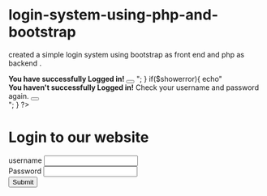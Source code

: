 # login-system-using-php-and-bootstrap
created a simple login system using bootstrap as front end and php as backend .
<?php
  $login = false ;
  $showerror = false ;
  if($_SERVER["REQUEST_METHOD"]== "POST"){
    include 'connect.php' ;
  $username = $_POST["username"];
  $password = $_POST["password"];
  $sql = "select * from user where user='$username'" ;
  $result = mysqli_query($conn , $sql) ;
  $num = mysqli_num_rows($result) ;
  if($num == 1){
    while($row = mysqli_fetch_assoc($result)){
      if(password_verify($password, $row['pass'])){
      $login = true ;
    session_start() ;
    $_SESSION['loggedin'] = true ;
    $_SESSION['username'] = $username ;
    header("location:welcome.php") ;
      }
      else{
        $showerror = true ;
      }
    }
  }
  else{
    $showerror = true ;
    // $showerror = "Invalid Credentials" ;
  }
  }
?>
<!DOCTYPE html>
<html lang="en">
<head>
    <meta charset="UTF-8">
    <meta http-equiv="X-UA-Compatible" content="IE=edge">
    <meta name="viewport" content="width=device-width, initial-scale=1.0">
    <script src="https://cdn.jsdelivr.net/npm/@popperjs/core@2.11.6/dist/umd/popper.min.js" integrity="sha384-oBqDVmMz9ATKxIep9tiCxS/Z9fNfEXiDAYTujMAeBAsjFuCZSmKbSSUnQlmh/jp3" crossorigin="anonymous"></script>
<script src="https://cdn.jsdelivr.net/npm/bootstrap@5.3.0-alpha1/dist/js/bootstrap.min.js" integrity="sha384-mQ93GR66B00ZXjt0YO5KlohRA5SY2XofN4zfuZxLkoj1gXtW8ANNCe9d5Y3eG5eD" crossorigin="anonymous"></script>
    <title>Document</title>
</head>
<body>
    <?php
    require 'nav.php'
    ?>
    <?php
    if($login){
      echo"
    <div class='alert alert-success alert-dismissible fade show' role='alert'>
    <strong>You have successfully Logged in!</strong> 
    <button type='button' class='btn-close' data-bs-dismiss='alert' aria-label='Close'></button>
  </div>";
}
if($showerror){
  echo"
  <div class='alert alert-danger alert-dismissible fade show' role='alert'>
  <strong>You haven't successfully Logged in!</strong> Check your username and password again.
  <button type='button' class='btn-close' data-bs-dismiss='alert' aria-label='Close'></button>
</div>";
}
    ?>
    <div class="container my-4">
        <h1 class="text" >Login to our website</h1>
        <form action="login.php" method="post">
  <div class="mb-3 col-md-6">
    <label for="exampleInputEmail1" class="form-label">username</label>
    <input type="text" class="form-control" id="exampleInputEmail1" name="username" aria-describedby="emailHelp">
  </div>
  <div class="mb-3 col-md-6">
    <label for="exampleInputPassword1" class="form-label">Password</label>
    <input type="password" class="form-control" id="exampleInputPassword1" name="password" >
  </div>
  <button type="submit" class="btn btn-primary">Submit</button>
</form>
    </div>
</body>
</html>
